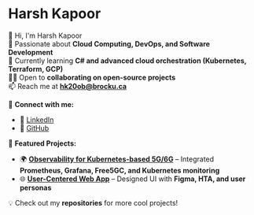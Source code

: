 # Harsh Kapoor  

👋 Hi, I'm Harsh Kapoor  
🚀 Passionate about **Cloud Computing, DevOps, and Software Development**  
🌱 Currently learning **C# and advanced cloud orchestration (Kubernetes, Terraform, GCP)**  
👨‍💻 Open to **collaborating on open-source projects**  
📫 Reach me at **hk20ob@brocku.ca**  

🔗 **Connect with me:**  
- 💼 [LinkedIn](https://linkedin.com/in/harsh-kapoor-82b661213)  
- 🔗 [GitHub](https://github.com/harashkapoor)  

📂 **Featured Projects:**  
- 🌍 **[Observability for Kubernetes-based 5G/6G](https://github.com/your-repo)** – Integrated **Prometheus, Grafana, Free5GC, and Kubernetes monitoring**  
- 🌐 **[User-Centered Web App](https://github.com/your-repo)** – Designed UI with **Figma, HTA, and user personas**  

💡 Check out my **repositories** for more cool projects!  
